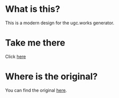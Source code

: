 # What is this?

This is a modern design for the ugc.works generator.

# Take me there

Click <a href= https://oliwhirl.github.io/ugcworks/>here</a>

# Where is the original?

You can find the original <a href=https://ugc.works>here</a>.
